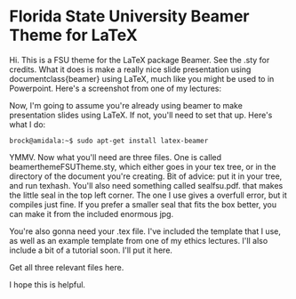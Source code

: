 # Florida State University Beamer Theme for LaTeX

Hi. This is a FSU theme for the LaTeX package Beamer. See the .sty for credits. What it does is make a really nice slide presentation using 
documentclass{beamer} using LaTeX, much like you might be used to in Powerpoint. Here's a screenshot from one of my lectures:

Now, I'm going to assume you're already using beamer to make presentation slides using LaTeX. If not, you'll need to set that up. Here's what I do:

```
brock@amidala:~$ sudo apt-get install latex-beamer
```

YMMV. Now what you'll need are three files. One is called beamerthemeFSUTheme.sty, which either goes in your tex tree, or in the directory of the 
document you're creating. Bit of advice: put it in your tree, and run texhash. You'll also need something called sealfsu.pdf. that makes the little 
seal in the top left corner. The one I use gives a overfull error, but it compiles just fine. If you prefer a smaller seal that fits the box better, 
you can make it from the included enormous jpg.

You're also gonna need your .tex file. I've included the template that I use, as well as an example template from one of my ethics lectures. I'll also 
include a bit of a tutorial soon. I'll put it here.

Get all three relevant files here.

I hope this is helpful.
